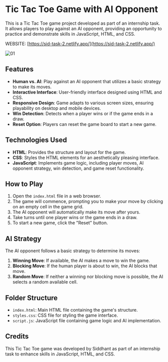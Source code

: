 # Tic Tac Toe Game with AI Opponent

This is a Tic Tac Toe game project developed as part of an internship task. It allows players to play against an AI opponent, providing an opportunity to practice and demonstrate skills in JavaScript, HTML, and CSS.

WEBSITE: [https://sid-task-2.netlify.app/](https://sid-task-2.netlify.app/)

![01](https://github.com/siddhant-gayakwad/Prodigy-InfoTech-/assets/101993978/a4fa3e0a-ed0a-45ef-b1a7-73c17fe4d344)
## Features

- **Human vs. AI**: Play against an AI opponent that utilizes a basic strategy to make its moves.
- **Interactive Interface**: User-friendly interface designed using HTML and CSS.
- **Responsive Design**: Game adapts to various screen sizes, ensuring playability on desktop and mobile devices.
- **Win Detection**: Detects when a player wins or if the game ends in a draw.
- **Reset Option**: Players can reset the game board to start a new game.

## Technologies Used

- **HTML**: Provides the structure and layout for the game.
- **CSS**: Styles the HTML elements for an aesthetically pleasing interface.
- **JavaScript**: Implements game logic, including player moves, AI opponent strategy, win detection, and game reset functionality.

## How to Play

1. Open the `index.html` file in a web browser.
2. The game will commence, prompting you to make your move by clicking on an empty cell in the game grid.
3. The AI opponent will automatically make its move after yours.
4. Take turns until one player wins or the game ends in a draw.
5. To start a new game, click the "Reset" button.

## AI Strategy

The AI opponent follows a basic strategy to determine its moves:

1. **Winning Move**: If available, the AI makes a move to win the game.
2. **Blocking Move**: If the human player is about to win, the AI blocks that move.
3. **Random Move**: If neither a winning nor blocking move is possible, the AI selects a random available cell.

## Folder Structure

- `index.html`: Main HTML file containing the game's structure.
- `styles.css`: CSS file for styling the game interface.
- `script.js`: JavaScript file containing game logic and AI implementation.

## Credits

This Tic Tac Toe game was developed by Siddhant as part of an internship task to enhance skills in JavaScript, HTML, and CSS.

